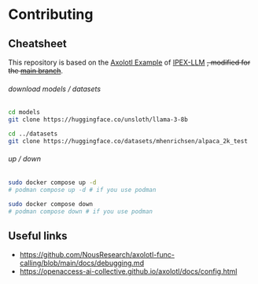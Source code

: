 # Contributing

## Cheatsheet

This repository is based on the
[Axolotl Example](https://github.com/intel-analytics/ipex-llm/blob/main/python/llm/example/GPU/LLM-Finetuning/axolotl)
of [IPEX-LLM](https://github.com/intel-analytics/ipex-llm) ~~, modified for the
[main branch](https://github.com/OpenAccess-AI-Collective/axolotl)~~.

###### download models / datasets

```bash
cd models
git clone https://huggingface.co/unsloth/llama-3-8b

cd ../datasets
git clone https://huggingface.co/datasets/mhenrichsen/alpaca_2k_test
```

###### up / down

```bash
sudo docker compose up -d
# podman compose up -d # if you use podman

sudo docker compose down
# podman compose down # if you use podman
```

## Useful links

- https://github.com/NousResearch/axolotl-func-calling/blob/main/docs/debugging.md
- https://openaccess-ai-collective.github.io/axolotl/docs/config.html
